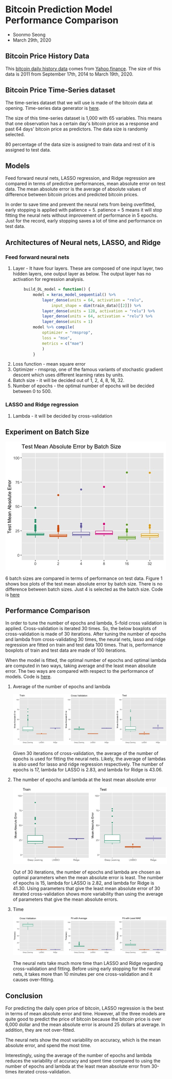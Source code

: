 # Bitcoin Prediction Model Performance Comparison
- Soonmo Seong
- March 29th, 2020

## Bitcoin Price History Data

This [bitcoin daily history data](https://drive.google.com/file/d/1WdAlHmxsBfsYRWyFZvuKE0tAPFulLhNe/view?usp=sharing) 
comes from [Yahoo finance](https://finance.yahoo.com/quote/BTC-USD/history?p=BTC-USD). 
The size of this data is 2011 from September 17th, 2014 to March 19th, 2020. 

## Bitcoin Price Time-Series dataset

The time-series dataset that we will use is made of the bitcoin data at opening. 
Time-series data generator is [here](https://drive.google.com/file/d/1BBCtDl6BCtFQOdTKOBwFx-oey8xl8l_R/view?usp=sharing).

The size of this time-series dataset is 1,000 with 65 variables. 
This means that one observation has a certain day's bitcoin price as a response 
and past 64 days' bitcoin price as predictors.
The data size is randomly selected. 

80 percentage of the data size is assigned to train data and rest of it is assigned 
to test data.

## Models

Feed forward neural nets, LASSO regression, and Ridge regression are compared 
in terms of predictive performances, mean absolute error on test data. 
The mean absolute error is  the average of absolute values of difference 
between bitcoin prices and predicted bitcoin prices.

In order to save time and prevent the neural nets from being overfitted, 
early stopping is applied with patience = 5. patience = 5 means it will stop 
fitting the neural nets without improvement of performance in 5 epochs. 
Just for the record, early stopping saves a lot of time and performance on test data.

## Architectures of Neural nets, LASSO, and Ridge

### Feed forward neural nets

1. Layer - It have four layers. These are composed of one input layer, two hidden layers, one output layer as below. The output layer has no activation for regression analysis.

```R
        build_DL_model = function() {
            model = keras_model_sequential() %>%
                layer_dense(units = 64, activation = "relu",
                    input_shape = dim(train_data)[[2]]) %>%
                layer_dense(units = 128, activation = "relu") %>%
                layer_dense(units = 64, activation = "relu") %>%
                layer_dense(units = 1)
            model %>% compile(
                optimizer = "rmsprop",
                loss = "mse",
                metrics = c("mae")
                ) 
            }
```

2. Loss function -  mean square error
3. Optimizer - rmsprop, one of the famous variants of stochastic gradient descent which uses different learning rates by units.
4. Batch size - it will be decided out of 1, 2, 4, 8, 16, 32.
5. Number of epochs - the optimal number of epochs will be decided between 0 to 500.

### LASSO and Ridge regression

1. Lambda - it will be decided by cross-validation

## Experiment on Batch Size

![Test Mean Absolute Error Rate by Batch Size](1.jpeg)

6 batch sizes are compared in terms of performance on test data. 
Figure 1 shows box plots of the test mean absolute error by batch size. 
There is no difference between batch sizes. Just 4 is selected 
as the batch size. Code is [here](https://drive.google.com/file/d/1QkNT0VjL8Vz8s1lwDp56dhjdlf77-IVg/view?usp=sharing)


## Performance Comparison

In order to tune the number of epochs and lambda, 5-fold cross validation 
is applied. Cross-validation is iterated 30 times. So, the below boxplots of 
cross-validation is made of 30 iterations. After tuning the number of epochs and 
lambda from cross-validating 30 times, the neural nets, lasso and ridge regression
are fitted on train and test data 100 times. That is, performance boxplots of 
train and test data are made of 100 iterations. 

When the model is fitted, the optimal number of epochs and optimal lambda are computed 
in two ways, taking average and the least mean absolute error. 
The two ways are compared with respect to the performance of models. 
Code is [here](https://drive.google.com/file/d/1WQr3JUjuuYicD-e8n3_hTxOBoKHQKHfY/view?usp=sharing).

1. Average of the number of epochs and lambda

   ![Performance Comparison at Average](2.jpeg)
    
    Given 30 iterations of cross-validation, the average of the number of epochs is
   used for fitting the neural nets. Likely, the average of lambdas is also used for 
   lasso and ridge regression respectively. The number of epochs is 17, lambda 
   for LASSO is 2.83, and lambda for Ridge is 43.06.
    
2. The number of epochs and lambda at the least mean absolute error
   
   ![Performance Comparison at Least MAE](3.jpeg) 
   
    Out of 30 iterations, the number of epochs and lambda are chosen as optimal 
    parameters when the mean absolute error is least. The number of epochs is 15, 
    lambda for LASSO is 2.82, and lambda for Ridge is 41.30. Using parameters that
    give the least mean absolute error of 30 iterated cross-validation shows 
    more variability than using the average of parameters that give the mean absolute
    errors.

3. Time
   
   ![Time Comparison](4.jpeg) 
   
    The neural nets take much more time than LASSO and Ridge regarding 
    cross-validation and fitting. Before using early stopping for the neural nets, 
    it takes more than 10 minutes per one cross-validation and it causes 
    over-fitting.

## Conclusion

For predicting the daily open price of bitcoin, LASSO regression is the best 
in terms of mean absolute error and time. However, all the three models are 
quite good to predict the price of bitcoin because the bitcoin price is over 
6,000 dollar and the mean absolute error is around 25 dollars at average. 
In addition, they are not over-fitted.

The neural nets show the most variability on accuracy, which is 
the mean absolute error, and spend the most time.

Interestingly, using the average of the number of epochs and lambda 
reduces the variability of accuracy and spent time compared to using 
the number of epochs and lambda at the least mean absolute error 
from 30-times iterated cross-validation.